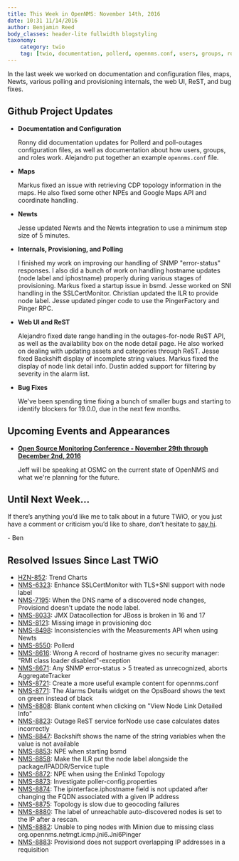 ```yaml
---
title: This Week in OpenNMS: November 14th, 2016
date: 10:31 11/14/2016
author: Benjamin Reed
body_classes: header-lite fullwidth blogstyling
taxonomy:
    category: twio
    tag: [twio, documentation, pollerd, opennms.conf, users, groups, roles, cdp, maps, google maps, newts, snmp, bsmd, sni, ssl, ping, web ui, rest, outages, availability, assets, categories, filtering, alarms, osmc]
---
```


In the last week we worked on documentation and configuration files, maps, Newts, various polling and provisioning internals, the web UI, ReST, and bug fixes.

<!-- git log --all --no-merges --since='2016-11-07 00:00:00' --until='2016-11-14 00:00:00' --format='%Cblue%ai %Cgreen%aN %Cred%d %Creset%s %Cblue(%H)' | sort | less -R -->

Github Project Updates
----------------------

* __Documentation and Configuration__

  Ronny did documentation updates for Pollerd and poll-outages configuration files, as well as documentation about how users, groups, and roles work.  Alejandro put together an example `opennms.conf` file.

* __Maps__

  Markus fixed an issue with retrieving CDP topology information in the maps.  He also fixed some other NPEs and Google Maps API and coordinate handling.

* __Newts__

  Jesse updated Newts and the Newts integration to use a minimum step size of 5 minutes.

* __Internals, Provisioning, and Polling__

  I finished my work on improving our handling of SNMP "error-status" responses.  I also did a bunch of work on handling hostname updates (node label and iphostname) properly during various stages of provisioning.  Markus fixed a startup issue in bsmd. Jesse worked on SNI handling in the SSLCertMonitor.  Christian updated the ILR to provide node label.  Jesse updated pinger code to use the PingerFactory and Pinger RPC.

* __Web UI and ReST__

  Alejandro fixed date range handling in the outages-for-node ReST API, as well as the availability box on the node detail page.  He also worked on dealing with updating assets and categories through ReST.  Jesse fixed Backshift display of incomplete string values.  Markus fixed the display of node link detail info.  Dustin added support for filtering by severity in the alarm list.

* __Bug Fixes__

  We've been spending time fixing a bunch of smaller bugs and starting to identify blockers for 19.0.0, due in the next few months.

Upcoming Events and Appearances
-------------------------------

* __[Open Source Monitoring Conference - November 29th through December 2nd, 2016](https://www.netways.de/en/events_trainings/osmc/overview/)__

  Jeff will be speaking at OSMC on the current state of OpenNMS and what we're planning for the future.

Until Next Week…
----------------

If there’s anything you’d like me to talk about in a future TWiO, or you just have a comment or criticism you’d like to share, don’t hesitate to [say hi](mailto:twio@opennms.org).

\- Ben

Resolved Issues Since Last TWiO
-------------------------------

* [HZN-852](https://issues.opennms.org/browse/HZN-852): Trend Charts
* [NMS-6323](https://issues.opennms.org/browse/NMS-6323): Enhance SSLCertMonitor with TLS+SNI support with node label
* [NMS-7195](https://issues.opennms.org/browse/NMS-7195): When the DNS name of a discovered node changes, Provisiond doesn't update the node label.
* [NMS-8033](https://issues.opennms.org/browse/NMS-8033): JMX Datacollection for JBoss is broken in 16 and 17
* [NMS-8121](https://issues.opennms.org/browse/NMS-8121): Missing image in provisioning doc
* [NMS-8498](https://issues.opennms.org/browse/NMS-8498): Inconsistencies with the Measurements API when using Newts
* [NMS-8550](https://issues.opennms.org/browse/NMS-8550): Pollerd
* [NMS-8616](https://issues.opennms.org/browse/NMS-8616): Wrong A record of hostname gives no security manager: "RMI class loader disabled"-exception
* [NMS-8671](https://issues.opennms.org/browse/NMS-8671): Any SNMP error-status > 5 treated as unrecognized, aborts AggregateTracker
* [NMS-8721](https://issues.opennms.org/browse/NMS-8721): Create a more useful example content for opennms.conf
* [NMS-8771](https://issues.opennms.org/browse/NMS-8771): The Alarms Details widget on the OpsBoard shows the text on green instead of black
* [NMS-8808](https://issues.opennms.org/browse/NMS-8808): Blank content when clicking on "View Node Link Detailed Info"
* [NMS-8823](https://issues.opennms.org/browse/NMS-8823): Outage ReST service forNode use case calculates dates incorrectly
* [NMS-8847](https://issues.opennms.org/browse/NMS-8847): Backshift shows the name of the string variables when the value is not available
* [NMS-8853](https://issues.opennms.org/browse/NMS-8853): NPE when starting bsmd
* [NMS-8858](https://issues.opennms.org/browse/NMS-8858): Make the ILR put the node label alongside the package/IPADDR/Service tuple
* [NMS-8872](https://issues.opennms.org/browse/NMS-8872): NPE when using the Enlinkd Topology
* [NMS-8873](https://issues.opennms.org/browse/NMS-8873): Investigate poller-config.properties
* [NMS-8874](https://issues.opennms.org/browse/NMS-8874): The ipinterface.iphostname field is not updated after changing the FQDN associated with a given IP address
* [NMS-8875](https://issues.opennms.org/browse/NMS-8875): Topology is slow due to geocoding failures
* [NMS-8880](https://issues.opennms.org/browse/NMS-8880): The label of unreachable auto-discovered nodes is set to the IP after a rescan.
* [NMS-8882](https://issues.opennms.org/browse/NMS-8882): Unable to ping nodes with Minion due to missing class org.opennms.netmgt.icmp.jni6.Jni6Pinger
* [NMS-8883](https://issues.opennms.org/browse/NMS-8883): Provisiond does not support overlapping IP addresses in a requisition

<!--
  https://github.com/OpenNMS/twio-fodder/blob/master/scripts/twio-issues-list.pl
-->

